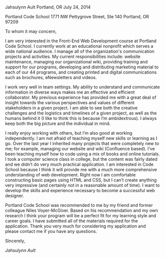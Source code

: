 Jahsulynn Ault
Portland, OR
July 24, 2014

Portland Code School
1771 NW Pettygrove Street, Ste 140
Portland, OR 97209

To whom it may concern,

I am very interested in the Front-End Web Development course at Portland Code School. I currently work at an educational nonprofit which serves a wide national audience. I manage all of the organization's communication projects and activities.  My current responsibilities include: website maintenance, managing our organizational wiki, providing training and support for our programs, developing and distributing marketing material to each of our 44 programs, and creating printed and digital communications such as brochures, eNewsletters and videos.  

I work very well in team settings. My ability to understand and communicate information in diverse ways makes me an effective and efficient collaborator. My previous experience has provided me with a great deal of insight towards the various perspectives and values of different stakeholders in a given project. I am able to see both the creative challenges and the logistics and timelines of a given project, as well as the humans behind it (I like to think this is because I’m ambidextrous). I always keep both the big picture and the individual in mind. 

I really enjoy working with others, but I’m also good at working independently. I am not afraid of teaching myself new skills or learning as I go. Over the last year I inherited many projects that were completely new to me; for example, managing our website and wiki (Confluence based). I’ve been teaching myself how to code using a mix of books and online tutorials. I took a computer science class in college, but the content was fairly dated and we didn’t do very much practical application. I am interested in Code School because I think it will provide me with a much more comprehensive understanding of web development. Right now I am comfortable constructing basic pages using HTML and CSS, but I can’t create anything very impressive (and certainly not in a reasonable amount of time). I want to develop the skills and experience necessary to become a successful web designer. 

Portland Code School was recommended to me by my friend and former colleague Niles Voyer-McGiver. Based on his recommendation and my own research I think your program will be a perfect fit for my learning style and career goals.  I have submitted all of the materials required for the application.  Thank you very much for considering my application and please contact me if you have any questions.

Sincerely,

_Jahsulynn Ault_
